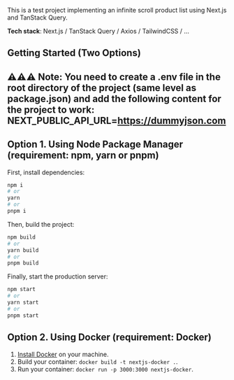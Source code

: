This is a test project implementing an infinite scroll product list using Next.js and TanStack Query.

**Tech stack**: Next.js / TanStack Query / Axios / TailwindCSS / ...

## Getting Started (Two Options)

## ⚠️⚠️⚠️ Note: You need to create a **.env** file in the root directory of the project (same level as package.json) and add the following content for the project to work: NEXT_PUBLIC_API_URL=https://dummyjson.com

## Option 1. Using Node Package Manager (requirement: npm, yarn or pnpm)

First, install dependencies:

```bash
npm i
# or
yarn
# or
pnpm i
```

Then, build the project:

```bash
npm build
# or
yarn build
# or
pnpm build
```

Finally, start the production server:

```bash
npm start
# or
yarn start
# or
pnpm start
```

## Option 2. Using Docker (requirement: Docker)

1. [Install Docker](https://docs.docker.com/get-docker/) on your machine.
1. Build your container: `docker build -t nextjs-docker .`.
1. Run your container: `docker run -p 3000:3000 nextjs-docker`.
